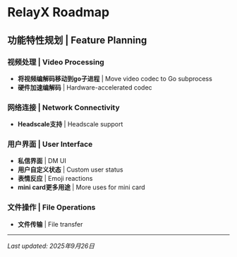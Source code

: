 # RelayX Roadmap

## 功能特性规划 | Feature Planning

### 视频处理 | Video Processing
- **将视频编解码移动到go子进程** | Move video codec to Go subprocess
- **硬件加速编解码** | Hardware-accelerated codec

### 网络连接 | Network Connectivity
- **Headscale支持** | Headscale support

### 用户界面 | User Interface
- **私信界面** | DM UI
- **用户自定义状态** | Custom user status
- **表情反应** | Emoji reactions
- **mini card更多用途** | More uses for mini card

### 文件操作 | File Operations
- **文件传输** | File transfer

---

*Last updated: 2025年9月26日*



